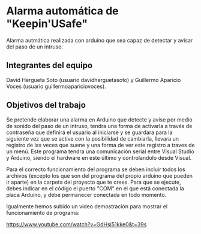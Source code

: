 # Alarma automática de "Keepin'USafe"

Alarma autmática realizada con arduino que sea capaz de detectar y avisar del paso de un intruso.

## Integrantes del equipo

David Hergueta Soto (usuario davidherguetasoto) y Guillermo Aparicio Voces (usuario guillermoapariciovoces).

## Objetivos del trabajo

Se pretende elaborar una alarma en Arduino que detecte y avise por medio de sonido del paso de un intruso, tendra una forma de activarla a través de contraseña que definirá el usuario al iniciarse y se guardara para la siguiente vez que se active con la posibilidad de cambiarla, llevara un registro de las veces que suene y una forma de ver este registro a traves de un menú.
Este programa tendra una comunicación serial entre Visual Studio y Arduino, siendo el hardware en este último y controlandolo desde Visual.

Para el correcto funcionamiento del programa se deben incluir todos los archivos (excepto los que son del programa del propio arduino que pueden ir aparte) en la carpeta del proyecto que te crees.
Para que se ejecute, debes indicar en el código el puerto "COM" en el que está conectada la placa Arduino, y debe permanecer conectada en todo momento.

Igualmente hemos subido un video demostración para mostrar el funcionamiento de programa:

https://www.youtube.com/watch?v=GdHsi51kke0&t=39s
